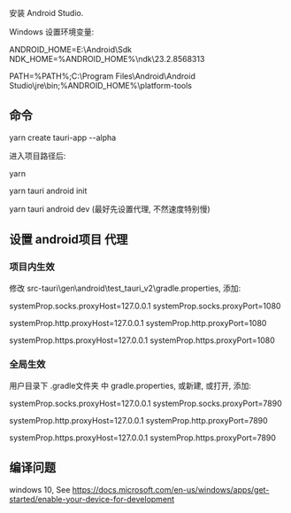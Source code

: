 
安装 Android Studio.

Windows 设置环境变量:

ANDROID_HOME=E:\Android\Sdk
NDK_HOME=%ANDROID_HOME%\ndk\23.2.8568313

PATH=%PATH%;C:\Program Files\Android\Android Studio\jre\bin;%ANDROID_HOME%\platform-tools

## 命令

yarn create tauri-app --alpha

进入项目路径后:

yarn

yarn tauri android init

yarn tauri android dev (最好先设置代理, 不然速度特别慢)

## 设置 android项目 代理

### 项目内生效

修改 src-tauri\gen\android\test_tauri_v2\gradle.properties, 添加:

systemProp.socks.proxyHost=127.0.0.1
systemProp.socks.proxyPort=1080

systemProp.http.proxyHost=127.0.0.1
systemProp.http.proxyPort=1080

systemProp.https.proxyHost=127.0.0.1
systemProp.https.proxyPort=1080

### 全局生效

用户目录下 .gradle文件夹 中 gradle.properties, 或新建, 或打开, 添加:

systemProp.socks.proxyHost=127.0.0.1
systemProp.socks.proxyPort=7890

systemProp.http.proxyHost=127.0.0.1
systemProp.http.proxyPort=7890

systemProp.https.proxyHost=127.0.0.1
systemProp.https.proxyPort=7890

## 编译问题

windows 10, See https://docs.microsoft.com/en-us/windows/apps/get-started/enable-your-device-for-development



